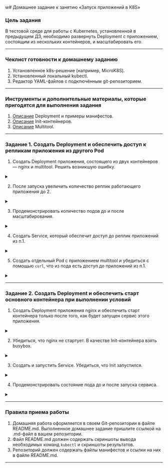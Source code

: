 w# Домашнее задание к занятию «Запуск приложений в K8S»

### Цель задания

В тестовой среде для работы с Kubernetes, установленной в предыдущем ДЗ, необходимо развернуть Deployment с приложением, состоящим из нескольких контейнеров, и масштабировать его.

------

### Чеклист готовности к домашнему заданию

1. Установленное k8s-решение (например, MicroK8S).
2. Установленный локальный kubectl.
3. Редактор YAML-файлов с подключённым git-репозиторием.

------

### Инструменты и дополнительные материалы, которые пригодятся для выполнения задания

1. [Описание](https://kubernetes.io/docs/concepts/workloads/controllers/deployment/) Deployment и примеры манифестов.
2. [Описание](https://kubernetes.io/docs/concepts/workloads/pods/init-containers/) Init-контейнеров.
3. [Описание](https://github.com/wbitt/Network-MultiTool) Multitool.

------

### Задание 1. Создать Deployment и обеспечить доступ к репликам приложения из другого Pod

1. Создать Deployment приложения, состоящего из двух контейнеров — nginx и multitool. Решить возникшую ошибку.

<details>
<summary>

</summary>

```bash
vagrant@vm1:~$ cat microk8s/deployment.yml 
apiVersion: apps/v1
kind: Deployment
metadata:
  name: nginx-deployment
  labels:
    app: nginx
spec:
  replicas: 1
  selector:
    matchLabels:
      app: nginx
  template:
    metadata:
      labels:
        app: nginx
    spec:
      containers:
      - name: nginx
        image: nginx:1.14.2
      - name: multitool
        image: wbitt/network-multitool

vagrant@vm1:~$ kubectl get pod -w
NAME                               READY   STATUS    RESTARTS   AGE
nginx-deployment-79cddc58d-cgdzj   0/2     Pending   0          0s
nginx-deployment-79cddc58d-cgdzj   0/2     Pending   0          0s
nginx-deployment-79cddc58d-cgdzj   0/2     ContainerCreating   0          0s
nginx-deployment-79cddc58d-cgdzj   0/2     ContainerCreating   0          1s
nginx-deployment-79cddc58d-cgdzj   2/2     Running             0          3s
nginx-deployment-79cddc58d-cgdzj   1/2     Error               0          6s
nginx-deployment-79cddc58d-cgdzj   2/2     Running             1 (4s ago)   9s
nginx-deployment-79cddc58d-cgdzj   1/2     Error               1 (7s ago)   12s

vagrant@vm1:~$ kubectl get pod 
NAME                               READY   STATUS   RESTARTS      AGE
nginx-deployment-79cddc58d-cgdzj   1/2     Error    4 (56s ago)   116s
vagrant@vm1:~$ kubectl get deployment
NAME               READY   UP-TO-DATE   AVAILABLE   AGE
nginx-deployment   0/1     1            0           4m43s

```

```bash
vagrant@vm1:~$ cat microk8s/deployment.yml 
apiVersion: apps/v1
kind: Deployment
metadata:
  name: nginx-deployment
  labels:
    app: nginx
spec:
  replicas: 1
  selector:
    matchLabels:
      app: nginx
  template:
    metadata:
      labels:
        app: nginx
    spec:
      containers:
      - name: nginx
        image: nginx:1.14.2
      - name: multitool
        image: wbitt/network-multitool
        env:
        - name: HTTP_PORT
          value: "1180"
        - name: HTTPS_PORT
          value: "11443"
        ports:
        - containerPort: 1180
          name: http-port
        - containerPort: 11443
          name: https-port

vagrant@vm1:~$ kubectl get po
NAME                                READY   STATUS    RESTARTS   AGE
nginx-deployment-78865c476d-vlfhf   2/2     Running   0          14s
vagrant@vm1:~$ kubectl get deployment
NAME               READY   UP-TO-DATE   AVAILABLE   AGE
nginx-deployment   1/1     1            1           8m8s

```

</details>

2. После запуска увеличить количество реплик работающего приложения до 2.

<details>
<summary>

</summary>

```bash
vagrant@vm1:~$ cat microk8s/deployment.yml 
apiVersion: apps/v1
kind: Deployment
metadata:
  name: nginx-deployment
  labels:
    app: nginx
spec:
  replicas: 2
  selector:
    matchLabels:
      app: nginx
  template:
    metadata:
      labels:
        app: nginx
    spec:
      containers:
      - name: nginx
        image: nginx:1.14.2
      - name: multitool
        image: wbitt/network-multitool
        env:
        - name: HTTP_PORT
          value: "1180"
        - name: HTTPS_PORT
          value: "11443"
        ports:
        - containerPort: 1180
          name: http-port
        - containerPort: 11443
          name: https-port
vagrant@vm1:~$ kubectl get pod
NAME                                READY   STATUS    RESTARTS   AGE
nginx-deployment-78865c476d-vlfhf   2/2     Running   0          12m
nginx-deployment-78865c476d-tjmcj   2/2     Running   0          21s

```

</details>

3. Продемонстрировать количество подов до и после масштабирования.

<details>
<summary>

</summary>

![img.png](img.png)

</details>

4. Создать Service, который обеспечит доступ до реплик приложений из п.1.

<details>
<summary>

</summary>

```bash
vagrant@vm1:~$ cat microk8s/service.yml 
apiVersion: v1
kind: Service
metadata:
  name: nginx-svc
spec:
  selector:
    app: nginx
  ports:
    - name: http-n
      protocol: TCP
      port: 80
      targetPort: 80
    - name: https-n
      protocol: TCP
      port: 443
      targetPort: 443
    - name: http-m
      protocol: TCP
      port: 1180
      targetPort: 1180
    - name: https-m
      protocol: TCP
      port: 11443
      targetPort: 11443
vagrant@vm1:~$ kubectl get svc 
NAME         TYPE        CLUSTER-IP       EXTERNAL-IP   PORT(S)                             AGE
kubernetes   ClusterIP   10.152.183.1     <none>        443/TCP                             46h
nginx-svc    ClusterIP   10.152.183.127   <none>        80/TCP,443/TCP,1180/TCP,11443/TCP   7m31s
vagrant@vm1:~$ kubectl get ep
NAME         ENDPOINTS                                                         AGE
kubernetes   10.0.2.15:16443                                                   46h
nginx-svc    10.1.225.52:11443,10.1.225.53:11443,10.1.225.52:443 + 5 more...   7m35s

```

![img_3.png](img_3.png)

</details>

5. Создать отдельный Pod с приложением multitool и убедиться с помощью `curl`, что из пода есть доступ до приложений из п.1.

<details>
<summary>

</summary>

```bash
vagrant@vm1:~$ cat  microk8s/pod.yml 
apiVersion: v1
kind: Pod
metadata:
  name: multitool
  labels:
    app: multitool
spec:
  containers:
  - name: multitool
    image: wbitt/network-multitool
vagrant@vm1:~$ kubectl get pod
NAME                                READY   STATUS    RESTARTS   AGE
nginx-deployment-78865c476d-8kf9k   2/2     Running   0          22m
nginx-deployment-78865c476d-sgfvm   2/2     Running   0          21m
multitool                           1/1     Running   0          16s
vagrant@vm1:~$ kubectl exec -it multitool -- sh
/ # curl nginx-svc
<!DOCTYPE html>
<html>
<head>
<title>Welcome to nginx!</title>
<style>
    body {
        width: 35em;
        margin: 0 auto;
        font-family: Tahoma, Verdana, Arial, sans-serif;
    }
</style>
</head>
<body>
<h1>Welcome to nginx!</h1>
<p>If you see this page, the nginx web server is successfully installed and
working. Further configuration is required.</p>

<p>For online documentation and support please refer to
<a href="http://nginx.org/">nginx.org</a>.<br/>
Commercial support is available at
<a href="http://nginx.com/">nginx.com</a>.</p>

<p><em>Thank you for using nginx.</em></p>
</body>
</html>
/ # curl nginx-svc:1180
WBITT Network MultiTool (with NGINX) - nginx-deployment-78865c476d-sgfvm - 10.1.225.53 - HTTP: 1180 , HTTPS: 11443 . (Formerly praqma/network-multitool)

```

![img_2.png](img_2.png)

![img_1.png](img_1.png)

</details>

------

### Задание 2. Создать Deployment и обеспечить старт основного контейнера при выполнении условий

1. Создать Deployment приложения nginx и обеспечить старт контейнера только после того, как будет запущен сервис этого приложения.

<details>
<summary>

</summary>

```bash
vagrant@vm1:~$ cat microk8s/deployment2.yml 
apiVersion: apps/v1
kind: Deployment
metadata:
  name: nginx2-deployment
  labels:
    app: nginx2
spec:
  replicas: 1
  selector:
    matchLabels:
      app: nginx2
  template:
    metadata:
      labels:
        app: nginx2
    spec:
      initContainers:
      - name: busybox
        image: busybox
        command: ['sh', '-c', 'until nslookup nginx2-svc.default.svc.cluster.local; do echo waiting for service nginx2-svc to start; sleep 5; done;']
      containers:
      - name: nginx
        image: nginx:1.14.2
        ports:
        - containerPort: 80

```

</details>

2. Убедиться, что nginx не стартует. В качестве Init-контейнера взять busybox.

<details>
<summary>

</summary>

```bash
vagrant@vm1:~$ kubectl apply -f microk8s/deployment2.yml 
deployment.apps/nginx2-deployment created
vagrant@vm1:~$ kubectl get po
NAME                                READY   STATUS     RESTARTS   AGE
multitool                           1/1     Running    0          113m
nginx-deployment-78865c476d-hwng9   2/2     Running    0          29m
nginx-deployment-78865c476d-hfg9s   2/2     Running    0          29m
nginx2-deployment-d6c7d4fbf-lmjpb   0/1     Init:0/1   0          15s

vagrant@vm1:~$ kubectl logs nginx2-deployment-d6c7d4fbf-lmjpb -c busybox
Server:		10.152.183.10
Address:	10.152.183.10:53

** server can't find nginx2-svc.default.svc.cluster.local: NXDOMAIN

** server can't find nginx2-svc.default.svc.cluster.local: NXDOMAIN

waiting for service nginx2-svc to start
Server:		10.152.183.10
Address:	10.152.183.10:53

** server can't find nginx2-svc.default.svc.cluster.local: NXDOMAIN

** server can't find nginx2-svc.default.svc.cluster.local: NXDOMAIN

waiting for service nginx2-svc to start
Server:		10.152.183.10
Address:	10.152.183.10:53

** server can't find nginx2-svc.default.svc.cluster.local: NXDOMAIN

** server can't find nginx2-svc.default.svc.cluster.local: NXDOMAIN

waiting for service nginx2-svc to start


```
</details>

3. Создать и запустить Service. Убедиться, что Init запустился.

<details>
<summary>

</summary>

```bash
vagrant@vm1:~$ cat microk8s/service2.yml 
apiVersion: v1
kind: Service
metadata:
  name: nginx2-svc
spec:
  selector:
    app: nginx2
  ports:
    - name: http
      protocol: TCP
      port: 80
      targetPort: 80
      
vagrant@vm1:~$ kubectl get svc
NAME         TYPE        CLUSTER-IP       EXTERNAL-IP   PORT(S)                             AGE
kubernetes   ClusterIP   10.152.183.1     <none>        443/TCP                             2d
nginx-svc    ClusterIP   10.152.183.224   <none>        80/TCP,443/TCP,1180/TCP,11443/TCP   32m
nginx2-svc   ClusterIP   10.152.183.226   <none>        80/TCP   
                           5s
vagrant@vm1:~$ kubectl get po
NAME                                READY   STATUS    RESTARTS   AGE
multitool                           1/1     Running   0          114m
nginx-deployment-78865c476d-hwng9   2/2     Running   0          30m
nginx-deployment-78865c476d-hfg9s   2/2     Running   0          30m
nginx2-deployment-d6c7d4fbf-lmjpb   1/1     Running   0          50s

vagrant@vm1:~$ kubectl logs nginx2-deployment-d6c7d4fbf-lmjpb -c busybox
Server:		10.152.183.10
Address:	10.152.183.10:53

** server can't find nginx2-svc.default.svc.cluster.local: NXDOMAIN

** server can't find nginx2-svc.default.svc.cluster.local: NXDOMAIN

waiting for service nginx2-svc to start
Server:		10.152.183.10
Address:	10.152.183.10:53

** server can't find nginx2-svc.default.svc.cluster.local: NXDOMAIN

** server can't find nginx2-svc.default.svc.cluster.local: NXDOMAIN

waiting for service nginx2-svc to start
...
Server:		10.152.183.10
Address:	10.152.183.10:53

Name:	nginx2-svc.default.svc.cluster.local
Address: 10.152.183.226
```

</details>

4. Продемонстрировать состояние пода до и после запуска сервиса.

<details>
<summary>

</summary>

![img_5.png](img_5.png)

</details>


------

### Правила приема работы

1. Домашняя работа оформляется в своем Git-репозитории в файле README.md. Выполненное домашнее задание пришлите ссылкой на .md-файл в вашем репозитории.
2. Файл README.md должен содержать скриншоты вывода необходимых команд `kubectl` и скриншоты результатов.
3. Репозиторий должен содержать файлы манифестов и ссылки на них в файле README.md.

------